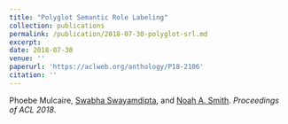 ```yaml
---
title: "Polyglot Semantic Role Labeling"
collection: publications
permalink: /publication/2018-07-30-polyglot-srl.md
excerpt: 
date: 2018-07-30
venue: ''
paperurl: 'https://aclweb.org/anthology/P18-2106'
citation: ''
---
```


Phoebe Mulcaire, [Swabha Swayamdipta](http://www.cs.cmu.edu/~sswayamd/index.html), and [Noah A. Smith](http://www.cs.cmu.edu/~nasmith). *Proceedings of ACL 2018*.
